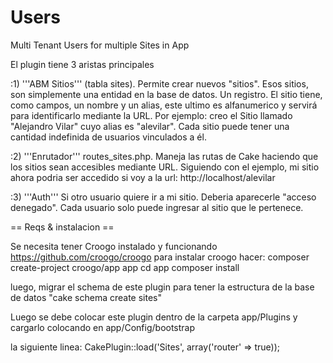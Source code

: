 Users
=====

Multi Tenant Users for multiple Sites in App


El plugin tiene 3 aristas principales

:1) '''ABM Sitios''' (tabla sites). Permite crear nuevos "sitios". Esos sitios, son simplemente una entidad en la base de datos. Un registro. El sitio tiene, como campos, un nombre y un alias, este ultimo es alfanumerico y servirá para identificarlo mediante la URL. Por ejemplo: creo el Sitio llamado "Alejandro Vilar" cuyo alias es "alevilar".
Cada sitio puede tener una cantidad indefinida de usuarios vinculados a él.

:2) '''Enrutador''' routes_sites.php. Maneja las rutas de Cake haciendo que los sitios sean accesibles mediante URL. Siguiendo con el ejemplo, mi sitio ahora podria ser accedido si voy a la url: http://localhost/alevilar

:3) '''Auth''' Si otro usuario quiere ir a mi sitio. Deberia aparecerle "acceso denegado". Cada usuario solo puede ingresar al sitio que le pertenece.


== Reqs & instalacion ==

Se necesita tener Croogo instalado y funcionando
https://github.com/croogo/croogo
para instalar croogo hacer:
	composer create-project croogo/app app
	cd app
	composer install

luego, migrar el schema de este plugin para tener la estructura de la base de datos
"cake schema create sites"


Luego se debe colocar este plugin dentro de la carpeta app/Plugins
y cargarlo colocando en 
app/Config/bootstrap

la siguiente linea: 
CakePlugin::load('Sites', array('router' => true));